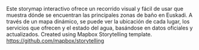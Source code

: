 Este storymap interactivo ofrece un recorrido visual y fácil de usar que muestra dónde se encuentran las principales zonas de baño en Euskadi. A través de un mapa dinámico, se puede ver la ubicación de cada lugar, los servicios que ofrecen y el estado del agua, basándose en datos oficiales y actualizados.
Created using Mapbox Storytelling template. https://github.com/mapbox/storytelling 
